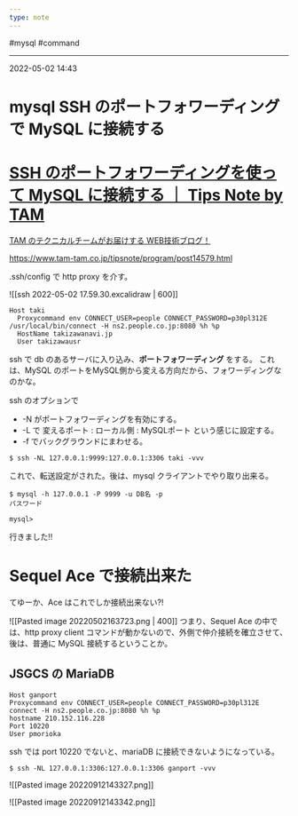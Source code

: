 ```yaml
---
type: note
---
```


#mysql #command

---
2022-05-02  14:43

# mysql  SSH のポートフォワーディングで MySQL に接続する


<div class="rich-link-card-container"><a class="rich-link-card" href="https://www.tam-tam.co.jp/tipsnote/program/post14579.html" target="_blank">
	<div class="rich-link-image-container">
		<div class="rich-link-image" style="background-image: url('https://www.tam-tam.co.jp/tipsnote/wpdata/wp-content/uploads/2018/01/sshportfowarding-1024x538.jpg')">
	</div>
	</div>
	<div class="rich-link-card-text">
		<h1 class="rich-link-card-title">SSH のポートフォワーディングを使って MySQL に接続する ｜ Tips Note by TAM</h1>
		<p class="rich-link-card-description">
		TAM のテクニカルチームがお届けする WEB技術ブログ！
		</p>
		<p class="rich-link-href">
		https://www.tam-tam.co.jp/tipsnote/program/post14579.html
		</p>
	</div>
</a></div>
.ssh/config で http proxy を介す。

![[ssh 2022-05-02 17.59.30.excalidraw | 600]]

```config
Host taki
  Proxycommand env CONNECT_USER=people CONNECT_PASSWORD=p30pl312E /usr/local/bin/connect -H ns2.people.co.jp:8080 %h %p
  HostName takizawanavi.jp
  User takizawausr
```

ssh で db のあるサーバに入り込み、**ポートフォワーディング** をする。
これは、MySQL のポートをMySQL側から変える方向だから、フォワーディングなのかな。

ssh のオプションで 
 - -N がポートフォワーディングを有効にする。
 - -L で 変えるポート : ローカル側 : MySQLポート という感じに設定する。
 - -f でバックグラウンドにまわせる。


```shell
$ ssh -NL 127.0.0.1:9999:127.0.0.1:3306 taki -vvv
```
これで、転送設定がされた。後は、mysql クライアントでやり取り出来る。

```sell
$ mysql -h 127.0.0.1 -P 9999 -u DB名 -p
パスワード

mysql>
```
行きました!!

# Sequel Ace で接続出来た
てゆーか、Ace はこれでしか接続出来ない?!

![[Pasted image 20220502163723.png | 400]]
つまり、Sequel Ace の中では、http proxy client コマンドが動かないので、外側で仲介接続を確立させて、後は、普通に MySQL 接続するということか。


## JSGCS の MariaDB

```config
Host ganport
Proxycommand env CONNECT_USER=people CONNECT_PASSWORD=p30pl312E connect -H ns2.people.co.jp:8080 %h %p
hostname 210.152.116.228
Port 10220
User pmorioka
```

ssh では port 10220 でないと、mariaDB に接続できないようになっている。

```shell
$ ssh -NL 127.0.0.1:3306:127.0.0.1:3306 ganport -vvv
```


![[Pasted image 20220912143327.png]]

![[Pasted image 20220912143342.png]]



